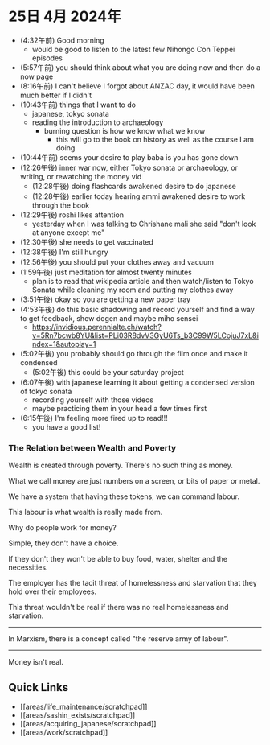 # 25日 4月 2024年
- (4:32午前) Good morning
  - would be good to listen to the latest few Nihongo Con Teppei episodes
- (5:57午前) you should think about what you are doing now and then do a now page
- (8:16午前) I can't believe I forgot about ANZAC day, it would have been much better if I didn't
- (10:43午前) things that I want to do
  - japanese, tokyo sonata
  - reading the introduction to archaeology
    - burning question is how we know what we know
      - this will go to the book on history as well as the course I am doing
- (10:44午前) seems your desire to play baba is you has gone down
- (12:26午後) inner war now, either Tokyo sonata or archaeology, or writing, or rewatching the money vid
  - (12:28午後) doing flashcards awakened desire to do japanese
  - (12:28午後) earlier today hearing ammi awakened desire to work through the book
- (12:29午後) roshi likes attention
  - yesterday when I was talking to Chrishane mali she said "don't look at anyone except me"
- (12:30午後) she needs to get vaccinated
- (12:38午後) I'm still hungry
- (12:56午後) you should put your clothes away and vacuum
- (1:59午後) just meditation for almost twenty minutes
  - plan is to read that wikipedia article and then watch/listen to Tokyo Sonata while cleaning my room and putting my clothes away
- (3:51午後) okay so you are getting a new paper tray
- (4:53午後) do this basic shadowing and record yourself and find a way to get feedback, show dogen and maybe miho sensei
  - https://invidious.perennialte.ch/watch?v=5Rn7bcwb8YU&list=PLi03R8dvV3GyU6Ts_b3C99W5LCojuJ7xL&index=1&autoplay=1
- (5:02午後) you probably should go through the film once and make it condensed
  - (5:02午後) this could be your saturday project
- (6:07午後) with japanese learning it about getting a condensed version of tokyo sonata
  - recording yourself with those videos
  - maybe practicing them in your head a few times first
- (6:15午後) I'm feeling more fired up to read!!!
  - you have a good list!













### The Relation between Wealth and Poverty
Wealth is created through poverty. There's no such thing as money. 

What we call money are just numbers on a screen, or bits of paper or metal.

We have a system that having these tokens, we can command labour.

This labour is what wealth is really made from.

Why do people work for money?

Simple, they don't have a choice.

If they don't they won't be able to buy food, water, shelter and the necessities.

The employer has the tacit threat of homelessness and starvation that they hold over their employees.

This threat wouldn't be real if there was no real homelessness and starvation.

---

In Marxism, there is a concept called "the reserve army of labour".

---

Money isn't real.



 



## Quick Links
- [[areas/life_maintenance/scratchpad]]
- [[areas/sashin_exists/scratchpad]]
- [[areas/acquiring_japanese/scratchpad]]
- [[areas/work/scratchpad]]
